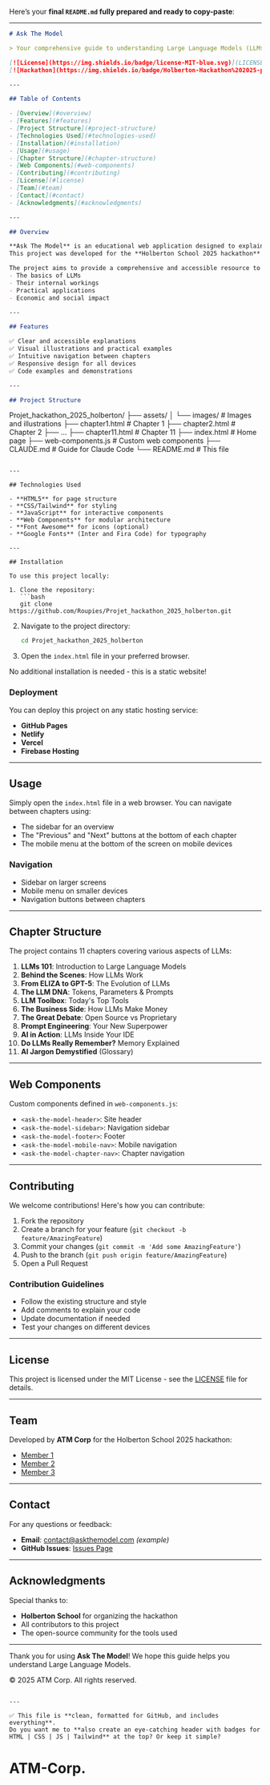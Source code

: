 Here’s your **final `README.md` fully prepared and ready to copy-paste**:

---

```markdown
# Ask The Model

> Your comprehensive guide to understanding Large Language Models (LLMs)

[![License](https://img.shields.io/badge/license-MIT-blue.svg)](LICENSE)
[![Hackathon](https://img.shields.io/badge/Holberton-Hackathon%202025-purple)](https://www.holbertonschool.com)

---

## Table of Contents

- [Overview](#overview)
- [Features](#features)
- [Project Structure](#project-structure)
- [Technologies Used](#technologies-used)
- [Installation](#installation)
- [Usage](#usage)
- [Chapter Structure](#chapter-structure)
- [Web Components](#web-components)
- [Contributing](#contributing)
- [License](#license)
- [Team](#team)
- [Contact](#contact)
- [Acknowledgments](#acknowledgments)

---

## Overview

**Ask The Model** is an educational web application designed to explain Large Language Models (LLMs) to first-year computer science students.  
This project was developed for the **Holberton School 2025 hackathon** by team **ATM Corp**.

The project aims to provide a comprehensive and accessible resource to understand:
- The basics of LLMs
- Their internal workings
- Practical applications
- Economic and social impact

---

## Features

✅ Clear and accessible explanations  
✅ Visual illustrations and practical examples  
✅ Intuitive navigation between chapters  
✅ Responsive design for all devices  
✅ Code examples and demonstrations  

---

## Project Structure

```

Projet\_hackathon\_2025\_holberton/
├── assets/
│   └── images/               # Images and illustrations
├── chapter1.html             # Chapter 1
├── chapter2.html             # Chapter 2
├── ...
├── chapter11.html            # Chapter 11
├── index.html                # Home page
├── web-components.js         # Custom web components
├── CLAUDE.md                 # Guide for Claude Code
└── README.md                 # This file

````

---

## Technologies Used

- **HTML5** for page structure  
- **CSS/Tailwind** for styling  
- **JavaScript** for interactive components  
- **Web Components** for modular architecture  
- **Font Awesome** for icons (optional)  
- **Google Fonts** (Inter and Fira Code) for typography  

---

## Installation

To use this project locally:

1. Clone the repository:
   ```bash
   git clone https://github.com/Roupies/Projet_hackathon_2025_holberton.git
````

2. Navigate to the project directory:

   ```bash
   cd Projet_hackathon_2025_holberton
   ```

3. Open the `index.html` file in your preferred browser.

No additional installation is needed - this is a static website!

### Deployment

You can deploy this project on any static hosting service:

* **GitHub Pages**
* **Netlify**
* **Vercel**
* **Firebase Hosting**

---

## Usage

Simply open the `index.html` file in a web browser. You can navigate between chapters using:

* The sidebar for an overview
* The "Previous" and "Next" buttons at the bottom of each chapter
* The mobile menu at the bottom of the screen on mobile devices

### Navigation

* Sidebar on larger screens
* Mobile menu on smaller devices
* Navigation buttons between chapters

---

## Chapter Structure

The project contains 11 chapters covering various aspects of LLMs:

1. **LLMs 101**: Introduction to Large Language Models
2. **Behind the Scenes**: How LLMs Work
3. **From ELIZA to GPT-5**: The Evolution of LLMs
4. **The LLM DNA**: Tokens, Parameters & Prompts
5. **LLM Toolbox**: Today's Top Tools
6. **The Business Side**: How LLMs Make Money
7. **The Great Debate**: Open Source vs Proprietary
8. **Prompt Engineering**: Your New Superpower
9. **AI in Action**: LLMs Inside Your IDE
10. **Do LLMs Really Remember?** Memory Explained
11. **AI Jargon Demystified** (Glossary)

---

## Web Components

Custom components defined in `web-components.js`:

* `<ask-the-model-header>`: Site header
* `<ask-the-model-sidebar>`: Navigation sidebar
* `<ask-the-model-footer>`: Footer
* `<ask-the-model-mobile-nav>`: Mobile navigation
* `<ask-the-model-chapter-nav>`: Chapter navigation

---

## Contributing

We welcome contributions! Here's how you can contribute:

1. Fork the repository
2. Create a branch for your feature (`git checkout -b feature/AmazingFeature`)
3. Commit your changes (`git commit -m 'Add some AmazingFeature'`)
4. Push to the branch (`git push origin feature/AmazingFeature`)
5. Open a Pull Request

### Contribution Guidelines

* Follow the existing structure and style
* Add comments to explain your code
* Update documentation if needed
* Test your changes on different devices

---

## License

This project is licensed under the MIT License - see the [LICENSE](LICENSE) file for details.

---

## Team

Developed by **ATM Corp** for the Holberton School 2025 hackathon:

* [Member 1](https://github.com/member1)
* [Member 2](https://github.com/member2)
* [Member 3](https://github.com/member3)

---

## Contact

For any questions or feedback:

* **Email**: [contact@askthemodel.com](mailto:contact@askthemodel.com) *(example)*
* **GitHub Issues**: [Issues Page](https://github.com/Roupies/Projet_hackathon_2025_holberton/issues)

---

## Acknowledgments

Special thanks to:

* **Holberton School** for organizing the hackathon
* All contributors to this project
* The open-source community for the tools used

---

Thank you for using **Ask The Model**! We hope this guide helps you understand Large Language Models.

© 2025 ATM Corp. All rights reserved.

```

---

✅ This file is **clean, formatted for GitHub, and includes everything**.  
Do you want me to **also create an eye-catching header with badges for HTML | CSS | JS | Tailwind** at the top? Or keep it simple?
```
# ATM-Corp.
